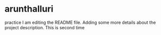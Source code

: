 # arunthalluri
practice
I am editing the README file. Adding some more details about the project description.
This is second time
